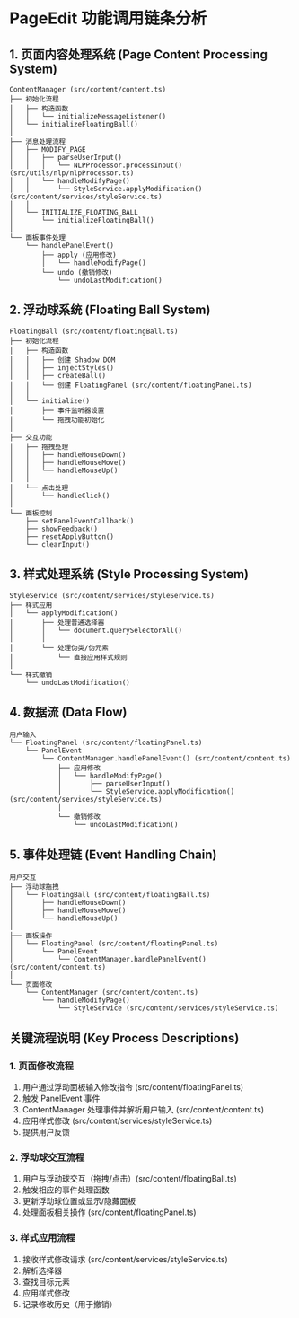 # PageEdit 功能调用链条分析

## 1. 页面内容处理系统 (Page Content Processing System)

```
ContentManager (src/content/content.ts)
├── 初始化流程
│   ├── 构造函数
│   │   └── initializeMessageListener()
│   └── initializeFloatingBall()
│
├── 消息处理流程
│   ├── MODIFY_PAGE
│   │   ├── parseUserInput()
│   │   │   └── NLPProcessor.processInput() (src/utils/nlp/nlpProcessor.ts)
│   │   └── handleModifyPage()
│   │       └── StyleService.applyModification() (src/content/services/styleService.ts)
│   │
│   └── INITIALIZE_FLOATING_BALL
│       └── initializeFloatingBall()
│
└── 面板事件处理
    └── handlePanelEvent()
        ├── apply (应用修改)
        │   └── handleModifyPage()
        └── undo (撤销修改)
            └── undoLastModification()
```

## 2. 浮动球系统 (Floating Ball System)

```
FloatingBall (src/content/floatingBall.ts)
├── 初始化流程
│   ├── 构造函数
│   │   ├── 创建 Shadow DOM
│   │   ├── injectStyles()
│   │   ├── createBall()
│   │   └── 创建 FloatingPanel (src/content/floatingPanel.ts)
│   │
│   └── initialize()
│       ├── 事件监听器设置
│       └── 拖拽功能初始化
│
├── 交互功能
│   ├── 拖拽处理
│   │   ├── handleMouseDown()
│   │   ├── handleMouseMove()
│   │   └── handleMouseUp()
│   │
│   └── 点击处理
│       └── handleClick()
│
└── 面板控制
    ├── setPanelEventCallback()
    ├── showFeedback()
    ├── resetApplyButton()
    └── clearInput()
```

## 3. 样式处理系统 (Style Processing System)

```
StyleService (src/content/services/styleService.ts)
├── 样式应用
│   └── applyModification()
│       ├── 处理普通选择器
│       │   └── document.querySelectorAll()
│       │
│       └── 处理伪类/伪元素
│           └── 直接应用样式规则
│
└── 样式撤销
    └── undoLastModification()
```

## 4. 数据流 (Data Flow)

```
用户输入
└── FloatingPanel (src/content/floatingPanel.ts)
    └── PanelEvent
        └── ContentManager.handlePanelEvent() (src/content/content.ts)
            ├── 应用修改
            │   └── handleModifyPage()
            │       ├── parseUserInput()
            │       └── StyleService.applyModification() (src/content/services/styleService.ts)
            │
            └── 撤销修改
                └── undoLastModification()
```

## 5. 事件处理链 (Event Handling Chain)

```
用户交互
├── 浮动球拖拽
│   └── FloatingBall (src/content/floatingBall.ts)
│       ├── handleMouseDown()
│       ├── handleMouseMove()
│       └── handleMouseUp()
│
├── 面板操作
│   └── FloatingPanel (src/content/floatingPanel.ts)
│       └── PanelEvent
│           └── ContentManager.handlePanelEvent() (src/content/content.ts)
│
└── 页面修改
    └── ContentManager (src/content/content.ts)
        └── handleModifyPage()
            └── StyleService (src/content/services/styleService.ts)
```

## 关键流程说明 (Key Process Descriptions)

### 1. 页面修改流程
1. 用户通过浮动面板输入修改指令 (src/content/floatingPanel.ts)
2. 触发 PanelEvent 事件
3. ContentManager 处理事件并解析用户输入 (src/content/content.ts)
4. 应用样式修改 (src/content/services/styleService.ts)
5. 提供用户反馈

### 2. 浮动球交互流程
1. 用户与浮动球交互（拖拽/点击）(src/content/floatingBall.ts)
2. 触发相应的事件处理函数
3. 更新浮动球位置或显示/隐藏面板
4. 处理面板相关操作 (src/content/floatingPanel.ts)

### 3. 样式应用流程
1. 接收样式修改请求 (src/content/services/styleService.ts)
2. 解析选择器
3. 查找目标元素
4. 应用样式修改
5. 记录修改历史（用于撤销） 